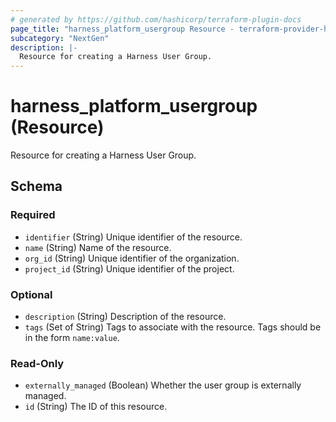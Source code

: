 ```yaml
---
# generated by https://github.com/hashicorp/terraform-plugin-docs
page_title: "harness_platform_usergroup Resource - terraform-provider-harness"
subcategory: "NextGen"
description: |-
  Resource for creating a Harness User Group.
---
```


# harness_platform_usergroup (Resource)

Resource for creating a Harness User Group.



<!-- schema generated by tfplugindocs -->
## Schema

### Required

- `identifier` (String) Unique identifier of the resource.
- `name` (String) Name of the resource.
- `org_id` (String) Unique identifier of the organization.
- `project_id` (String) Unique identifier of the project.

### Optional

- `description` (String) Description of the resource.
- `tags` (Set of String) Tags to associate with the resource. Tags should be in the form `name:value`.

### Read-Only

- `externally_managed` (Boolean) Whether the user group is externally managed.
- `id` (String) The ID of this resource.


